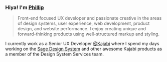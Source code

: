 ### Hiya! I'm [Phillip](https://pixelflips.com)

> Front-end focused UX developer and passionate creative in the areas of design systems, user experience, web development, product design, and website performance. I enjoy creating unique and forward-thinking products using well-structured markup and styling.

I currently work as a Senior UX Developer [@Kajabi](https://kajabi.com/) where I spend my days working on the [Sage Design System](https://sage.kajabi.com/) and other awesome Kajabi products as a member of the Design System Services team.
